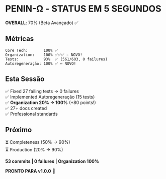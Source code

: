 # PENIN-Ω - STATUS EM 5 SEGUNDOS

**OVERALL**: 70% (Beta Avançado) ✅

## Métricas

```
Core Tech:       100% ✅
Organization:    100% ✅✅✅ ← NOVO!
Tests:           93%  ✅ (561/603, 0 failures)
Autoregeneração: 100% ✅ ← NOVO!
```

## Esta Sessão

✅ Fixed 27 failing tests → 0 failures  
✅ Implemented Autoregeneração (15 tests)  
✅ **Organization 20% → 100%** (+80 points!)  
✅ 27+ docs created  
✅ Professional standards  

## Próximo

⏳ Completeness (50% → 90%)  
⏳ Production (20% → 90%)  

**53 commits | 0 failures | Organization 100%**

**PRONTO PARA v1.0.0** 🚀
